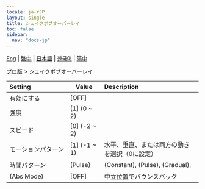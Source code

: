 ```yaml
---
locale: ja-rJP
layout: single
title: シェイクボブオーバーレイ
toc: false
sidebar:
  nav: "docs-jp"
---
```

[Eng](/dancexr/menu/2025.4/actor/shake_boobs_overlay) | [繁中](/tw/dancexr/menu/2025.4/actor/shake_boobs_overlay) | [日本語](/jp/dancexr/menu/2025.4/actor/shake_boobs_overlay) | [한국어](/kr/dancexr/menu/2025.4/actor/shake_boobs_overlay) | [简中](/zh/dancexr/menu/2025.4/actor/shake_boobs_overlay)

[プロ版](../menu#プロ版) > シェイクボブオーバーレイ



| Setting | Value | Description |
| :--- | --- | :--- |
|<nobr>有効にする</nobr>| [OFF] | 
|<nobr>強度</nobr>| [1] (0 ~ 2) | 
|<nobr>スピード</nobr>| [0] (-2 ~ 2) | 
|<nobr>モーションパターン</nobr>| [1] (-1 ~ 1) | 水平、垂直、または両方の動きを選択（0に設定）
|<nobr>時間パターン</nobr>| (Pulse) | (Constant), (Pulse), (Gradual), 
|<nobr>(Abs Mode)</nobr>| [OFF] | 中立位置でバウンスバック
